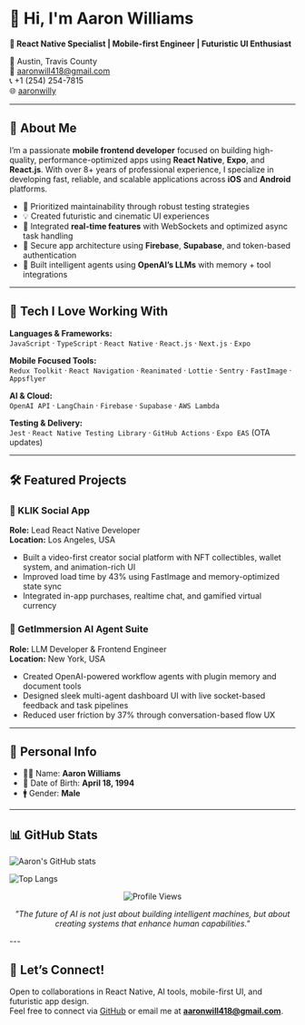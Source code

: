 # 👋 Hi, I'm Aaron Williams

**🎯 React Native Specialist | Mobile-first Engineer | Futuristic UI Enthusiast**

📍 Austin, Travis County  
📧 aaronwill418@gmail.com  
📞 +1 (254) 254-7815  
🌐 [aaronwilly](https://github.com/aaronwilly)

---

## 🧠 About Me

I’m a passionate **mobile frontend developer** focused on building high-quality, performance-optimized apps using **React Native**, **Expo**, and **React.js**. With over 8+ years of professional experience, I specialize in developing fast, reliable, and scalable applications across **iOS** and **Android** platforms.

- 🧪 Prioritized maintainability through robust testing strategies
- 💡 Created futuristic and cinematic UI experiences
- 🔄 Integrated **real-time features** with WebSockets and optimized async task handling
- 🔐 Secure app architecture using **Firebase**, **Supabase**, and token-based authentication
- 🤖 Built intelligent agents using **OpenAI’s LLMs** with memory + tool integrations

---

## 🚀 Tech I Love Working With

**Languages & Frameworks:**  
`JavaScript` · `TypeScript` · `React Native` · `React.js` · `Next.js` · `Expo`

**Mobile Focused Tools:**  
`Redux Toolkit` · `React Navigation` · `Reanimated` · `Lottie` · `Sentry` · `FastImage` · `Appsflyer`

**AI & Cloud:**  
`OpenAI API` · `LangChain` · `Firebase` · `Supabase` · `AWS Lambda`

**Testing & Delivery:**  
`Jest` · `React Native Testing Library` · `GitHub Actions` · `Expo EAS` (OTA updates)

---

## 🛠 Featured Projects

### 📱 KLIK Social App  
**Role:** Lead React Native Developer  
**Location:** Los Angeles, USA  
- Built a video-first creator social platform with NFT collectibles, wallet system, and animation-rich UI  
- Improved load time by 43% using FastImage and memory-optimized state sync  
- Integrated in-app purchases, realtime chat, and gamified virtual currency  

### 💼 GetImmersion AI Agent Suite  
**Role:** LLM Developer & Frontend Engineer  
**Location:** New York, USA  
- Created OpenAI-powered workflow agents with plugin memory and document tools  
- Designed sleek multi-agent dashboard UI with live socket-based feedback and task pipelines  
- Reduced user friction by 37% through conversation-based flow UX  

---

## 🧾 Personal Info

- 🧑‍💻 Name: **Aaron Williams**  
- 🎂 Date of Birth: **April 18, 1994**  
- 🚹 Gender: **Male**

---

## 📊 GitHub Stats

![Aaron's GitHub stats](https://github-readme-stats.vercel.app/api?username=aaronwilly&show_icons=true&theme=tokyonight)

![Top Langs](https://github-readme-stats.vercel.app/api/top-langs/?username=aaronwilly&layout=compact&theme=tokyonight)

<div align="center">
  <img src="https://komarev.com/ghpvc/?username=aaronwilly&style=flat-square&color=blue" alt="Profile Views" />
  
  *"The future of AI is not just about building intelligent machines, but about creating systems that enhance human capabilities."*
</div> 
---

## 🤝 Let’s Connect!

Open to collaborations in React Native, AI tools, mobile-first UI, and futuristic app design.  
Feel free to connect via [GitHub](https://github.com/aaronwilly) or email me at **aaronwill418@gmail.com**.

